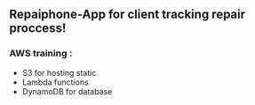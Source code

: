 ## Repaiphone-App for client tracking repair proccess!

### AWS training :

- S3 for hosting static
- Lambda functions
- DynamoDB for database
